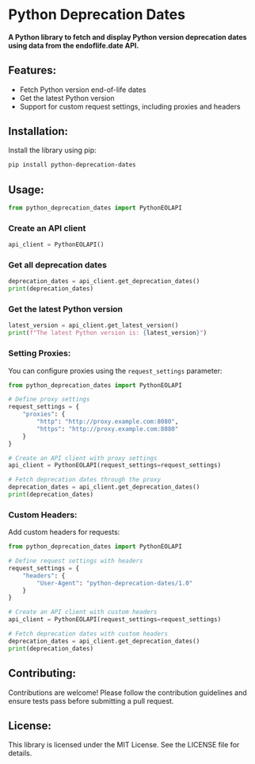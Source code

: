 
# Python Deprecation Dates

#### A Python library to fetch and display Python version deprecation dates using data from the endoflife.date API.

## Features:
- Fetch Python version end-of-life dates
- Get the latest Python version
- Support for custom request settings, including proxies and headers

## Installation:
Install the library using pip:

```bash
pip install python-deprecation-dates
```

## Usage:

```python
from python_deprecation_dates import PythonEOLAPI
```

### Create an API client

```python
api_client = PythonEOLAPI()
```

### Get all deprecation dates

```python
deprecation_dates = api_client.get_deprecation_dates()
print(deprecation_dates)
```

### Get the latest Python version

```python
latest_version = api_client.get_latest_version()
print(f"The latest Python version is: {latest_version}")
```

### Setting Proxies:
You can configure proxies using the `request_settings` parameter:

```python
from python_deprecation_dates import PythonEOLAPI

# Define proxy settings
request_settings = {
    "proxies": {
        "http": "http://proxy.example.com:8080",
        "https": "http://proxy.example.com:8080"
    }
}

# Create an API client with proxy settings
api_client = PythonEOLAPI(request_settings=request_settings)

# Fetch deprecation dates through the proxy
deprecation_dates = api_client.get_deprecation_dates()
print(deprecation_dates)
```

### Custom Headers:
Add custom headers for requests:

```python
from python_deprecation_dates import PythonEOLAPI

# Define request settings with headers
request_settings = {
    "headers": {
        "User-Agent": "python-deprecation-dates/1.0"
    }
}

# Create an API client with custom headers
api_client = PythonEOLAPI(request_settings=request_settings)

# Fetch deprecation dates with custom headers
deprecation_dates = api_client.get_deprecation_dates()
print(deprecation_dates)
```

## Contributing:
Contributions are welcome! Please follow the contribution guidelines and ensure tests pass before submitting a pull request.

## License:
This library is licensed under the MIT License. See the LICENSE file for details.

